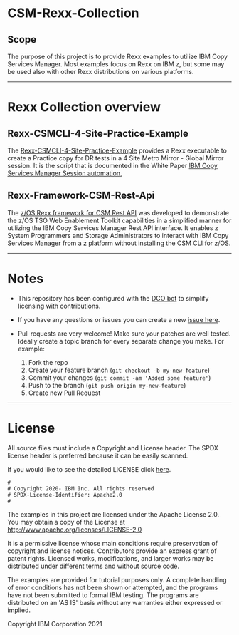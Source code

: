 # CSM-Rexx-Collection

## Scope

The purpose of this project is to provide Rexx examples to utilize IBM Copy Services Manager. Most examples focus on Rexx on IBM z, but some may be used also with other Rexx distributions on various platforms. 

---

# Rexx Collection overview

## Rexx-CSMCLI-4-Site-Practice-Example

The [Rexx-CSMCLI-4-Site-Practice-Example](https://github.com/IBM/CSM-Rexx-Collection/tree/master/Rexx-CSMCLI-4-Site-Practice-Example) provides a Rexx executable to create a Practice copy for DR tests in a 4 Site Metro Mirror - Global Mirror session. It is the script that is documented in the White Paper [IBM Copy Services Manager Session automation.](https://www.ibm.com/support/pages/ibm-copy-services-manager-session-automation)

## Rexx-Framework-CSM-Rest-Api

The [z/OS Rexx framework for CSM Rest API](https://github.com/IBM/CSM-Rexx-Collection/tree/master/Rexx-Framework-CSM-Rest-Api) was developed to demonstrate the 
z/OS TSO Web Enablement Toolkit capabilities in a simplified manner for 
utilizing the IBM Copy Services Manager Rest API interface. It enables z 
System Programmers and Storage Administrators to interact with IBM Copy 
Services Manager from a z platform without installing the CSM CLI for z/OS. 

---

# Notes

- This repository has been configured with the [DCO bot](https://github.com/probot/dco) to simplify licensing with contributions.

- If you have any questions or issues you can create a new [issue here](https://github.com/IBM/CSM-Rexx-Collection/issues).

- Pull requests are very welcome! Make sure your patches are well tested.
  Ideally create a topic branch for every separate change you make. For
  example:
  
  1. Fork the repo
  2. Create your feature branch (`git checkout -b my-new-feature`)
  3. Commit your changes (`git commit -am 'Added some feature'`)
  4. Push to the branch (`git push origin my-new-feature`)
  5. Create new Pull Request

---

# License

All source files must include a Copyright and License header. The SPDX license header is preferred because it can be easily scanned.

If you would like to see the detailed LICENSE click [here](LICENSE).

```text
#
# Copyright 2020- IBM Inc. All rights reserved
# SPDX-License-Identifier: Apache2.0
#
```

The examples in this project are licensed under the Apache License 2.0. 
You may obtain a copy of the License at http://www.apache.org/licenses/LICENSE-2.0  

It is a permissive license whose main conditions require preservation of 
copyright and license notices. Contributors provide an express grant of 
patent rights. Licensed works, modifications, and larger works may be 
distributed under different terms and without source code.  

The examples are provided for tutorial purposes only. A complete handling 
of error conditions has not been shown or attempted, and the programs have 
not been submitted to formal IBM testing. The programs are distributed on an 
'AS IS' basis without any warranties either expressed or implied.

Copyright IBM Corporation  2021
